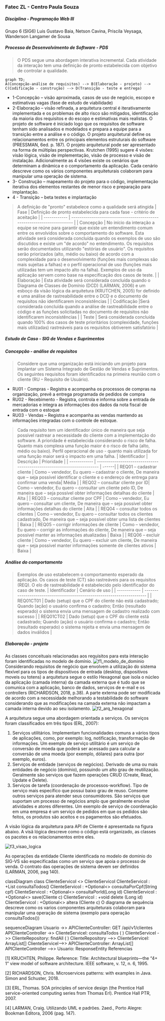### Fatec ZL - Centro Paula Souza
##### Disciplina - Programação Web III
Grupo 6 (SIG6)
Luis Gustavo Baia,
Netson Cavina,
Priscila Veysaga,
Wanderson Langamer de Sousa

##### Processo de Desenvolvimento de Software - PDS
> O PDS segue uma abordagem interativa incremental. Cada atividade da interação tem uma definição de pronto estabelecida com objetivo de controlar a qualidade.
```mermaid
graph TD;
A(Concepção-análise de requisitos) --> B(Elaboração - projeto) --> C(Codificação - construção) --> D(Transição - teste e entrega)
```
- 1-Concepção – visão aproximada, casos de uso de negócio, escopo e estimativas vagas (fase de estudo de viabilidade)
- 2-Elaboração – visão refinada, a arquitetura central é iterativamente implementada e os problemas de alto risco são mitigados, identificação da maioria dos requisitos e do
escopo e estimativas mais realistas.
O projeto de software é iniciado logo que os requisitos de software tenham sido analisados e modelados e prepara a equipe para a transição entre a análise e o código. O
projeto arquitetural define os relacionamentos entre os principais elementos estruturais do software (PRESSMAN, 6ed. p. 187). O projeto arquitetural pode ser apresentado
na forma de múltiplas perspectivas. Krutchen (1995) sugere 4 visões: visão lógica, visão de implementação, visão de processo e visão de instalação. Adicionalmente as 4
visões existe os cenários que determinam a dinâmica e o comportamento da aplicação. Cada cenário descreve como os vários componentes arquiteturais colaboram para
manipular uma operação de sistema.
- 3- Construção – mapeamento do projeto para o código, implementação iterativa dos elementos restantes de menor risco e preparação para implantação.
- 4 - Transição – beta testes e implantação
> A definição de "pronto" estabelece como a qualidade será atingida
| Fase | Definição de pronto estabelecida para cada fase - critério de aceitação |
| ------------ | ------------------------------------------------------------------------ |
| Concepção | No início da interação a equipe se reúne para garantir que existe um entendimento comum entre os envolvidos sobre o comportamento do software. Esta
atividade será considerada concluída quando os exemplos de uso são discutidos e existe um "de acordo" no entendimento. Os requisitos serão documentados utilizando
"estórias de usuário". Os requisitos serão priorizados (alto, médio ou baixo) de acordo com a complexidade para o desenvolvimento (funções mais complexas são mais
sujeitas a falhas) e o perfil operacional de uso (funções mais utilizadas tem um impacto alto na falha). Exemplos de uso da aplicação servem como base na especificação dos
casos de teste. |
| Elaboração | Esta atividade será considerada concluída quando o Diagrama de Classes de Domínio (DCD) (LARMAN, 2006) e um esboço da visão lógica da arquitetura
(KRUTCHEN, 2005) for definido e uma análise de rastreabilidade entre o DCD e o documento de requisitos não identificarem inconsistências |
| Codificação |Será considerada concluída quando a análise de rastreabilidade entre o código e as funções solicitadas no documento de requisitos não identificarem
inconsistências |
| Teste | Será considerada concluída quando 100% dos casos de teste prioritários (complexidade, funções mais utilizadas) rastreáveis para os requisitos obtiverem satisfatório
|
##### Estudo de Caso - SIG de Vendas e Suprimentos
##### Concepção - análise de requisitos
> Considere que uma organização está iniciando um projeto para implantar um Sistema Integrado de Gestão de Vendas e Suprimentos.
Os seguintes requisitos foram identificados na primeira reunião com o cliente (RU – Requisito de Usuário).
- RU01 - Compras - Registra e acompanha os processos de compras na organização, prevê a entrega programada de pedidos de compra
- RU02 - Recebimento - Registra, controla e informa sobre a entrada de mercadorias e integra as informações dos dados da nota fiscal de entrada com o estoque
- RU03 - Vendas – Registra e acompanha as vendas mantendo as informações integradas com o controle de estoque.
> Cada requisito tem um identificador único de maneira que seja possível rastrear a necessidade do cliente com a implementação do software. A prioridade é estabelecida
considerando o risco de falha. Quanto mais complexa uma função maior é o risco de falha (alto, médio ou baixo). Perfil operacional de uso - quanto mais utilizada for uma
função maior será o impacto em uma falha.
| Identificador | Descrição | Prioridade |
| ------------ | ------------------------------------------------------------------------ | ------|
| REQ01 – cadastrar cliente | Como – vendedor, Eu quero – cadastrar o cliente, De maneira que – seja possível identificar o cliente e o endereço de entrega para confirmar
uma venda| Média |
| REQ02 – consultar cliente por ID| Como – vendedor, Eu quero – consultar um cliente pelo ID, De maneira que – seja possível obter informações detalhas do cliente | Alta |
| REQ03 – consultar cliente por CPF | Como – vendedor, Eu quero – consultar um cliente, De maneira que – seja possível obter informações detalhas do cliente | Alta |
| REQ04 – consultar todos os clientes | Como – vendedor, Eu quero – consultar todos os clientes cadastrado, De maneira que – seja possível obter uma lista de clientes | Baixa
|
| REQ05 – corrigir informações de cliente | Como – vendedor, Eu quero – corrigir as informações do cliente, De maneira que – seja possível manter as informações
atualizadas | Baixa |
| REQ06 – excluir cliente | Como – vendedor, Eu quero – excluir um cliente, De maneira que – seja possível manter informações somente de clientes ativos | Baixa |
##### Análise do comportamento
> Exemplos de uso estabelecem o comportamento esperado da aplicação. Os casos de teste (CT) são rastreáveis para os requisitos (REQ). O elo de rastreabilidade é
estabelecido pelo identificador do caso de teste.
| Identificador | Cenário de uso |
| ------------ | ------------------------------------------------------------------------ |
| REQ01CT01 | Dado (setup) que o CPF do cliente não está cadastrado; Quando (ação) o usuário confirma o cadastro; Então (resultado esperado) o sistema envia uma
mensagem de cadastro realizado com sucesso |
| REQ01CT02 | Dado (setup) que o CPF do cliente está cadastrado; Quando (ação) o usuário confirma o cadastro; Então (resultado esperado) o sistema rejeita e envia uma
mensagem de dados inválidos |
##### Elaboração - projeto
>
As classes conceituais relacionadas aos requisitos para esta interação foram identificadas no modelo de domínio.
![f1_modelo_de_dominio](https://user-images.githubusercontent.com/101641576/160609243-131abb7f-0bca-46a5-9b45-608689e5ccb5.jpg)
Considerando requisitos de negócio que envolvem a utilização do sistema flexível para os tipos de dispositivos de entrada (desktop, dispositivos moveis ou totens) a
arquitetura segue o estilo Hexagonal que isola o núcleo da aplicação (camada interna) da camada externa que é tudo que se comunica com a aplicação, banco de dados,
serviços de e-mail e os controllers (RICHARDSON, 2018, p.38). A parte externa pode ser modificada de acordo com a necessidade melhorando a testabilidade do software
considerando que as modificações na camada externa não impactam a camada interna devido ao seu isolamento.
![f2_arq_hexagonal](https://user-images.githubusercontent.com/101641576/160611950-a063c893-d218-4b93-87b7-0f038dee7d05.jpg)

A arquitetura segue uma abordagem orientada a serviços. Os serviços foram classificados em três tipos (ERL, 2007):

1. Serviços utilitários. Implementam funcionalidades comuns a vários tipos de aplicações, como, por exemplo: log, notificação, transformação de informações. Um exemplo de serviço utilitário é um serviço de conversão de moeda que poderá ser acessado para calcular a conversão de uma moeda (por exemplo, dólares) para outra (por exemplo, euros).
2. Serviços de entidade (serviços de negócios). Derivado de uma ou mais entidades de negócio (domínio), possuindo um alto grau de reutilização. Geralmente são serviços que fazem operações CRUD (Create, Read, Update e Delete).
3. Serviços de tarefa (coordenação de processos-workflow). Tipo de serviço mais específico que possui baixo grau de reuso. Consome outros serviços para atender seus consumidores. São serviços que suportam um processo de negócios amplo que geralmente envolve atividades e atores diferentes. Um exemplo de serviço de coordenação em uma empresa é um serviço de pedidos em que os pedidos são feitos, os produtos são aceitos e os pagamentos são efetuados.

A visão lógica da arquitetura para API de Cliente é apresentada na figura abaixo. A visã lógica descreve como o código está organizado, as classes os pacotes e os relacionamentos entre eles.

![f3_visao_logica](https://user-images.githubusercontent.com/101641576/160611981-910c85a2-0b11-48f6-b32c-599646c9444d.jpg)

As operações da entidade Cliente identificada no modelo de dominio do SIG-VS são especificadas como um serviço que apoia o processo de venda. O contrato das operações de sistema devem ser definidos (LARMAN, 2006, pag 140).

classDiagram class ClienteServicoI <<interface>> ClienteServicoI ClienteServicoI : +List<Cliente> consultaTodos() ClienteServicoI : +Optional<<Cliente>> consultaPorCpf(String cpf) ClienteServicoI : +Optional<<Cliente>> consultaPorId(Long id) ClienteServicoI : +Optional<<Cliente>> save(Cliente c) ClienteServicoI : +void delete (Long id) ClienteServicoI : +Optional<<Cliente>> altera (Cliente c)
O diagrama de sequência descreve como os varios componentes arquiteturais colaboram para manipular uma operação de sistema (exemplo para operação consultaTodos())

sequenceDiagram Usuario ->> APIClienteController: GET /api/v1/clientes APIClienteController ->> ClienteServiceI: consultaTodos ( ) ClienteServiceI ->> ClienteRepository: findAll ( ) ClienteRepository -->> ClienteServiceI: ArrayList[] ClienteServiceI-->> APIClienteController: ArrayList[] APIClienteController -->> Usuario: ResponseEntity
Referencias

[1] KRUCHTEN, Philippe. Reference: Title: Architectural blueprints—the “4+ 1” view model of software architecture. IEEE software, v. 12, n. 6, 1995.
  
[2] RICHARDSON, Chris. Microservices patterns: with examples in Java. Simon and Schuster, 2018.
  
[3] ERL, Thomas. SOA principles of service design (the Prentice Hall service-oriented computing series from Thomas Erl). Prentice Hall PTR, 2007.
  
[4] LARMAN, Craig. Utilizando UML e padrões. 2aed., Porto Alegre: Bookman Editora, 2006 (pag. 147).